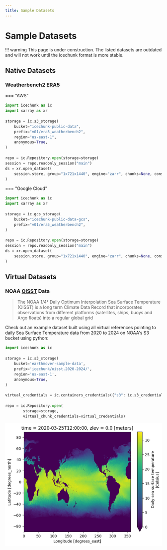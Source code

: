 ```yaml
---
title: Sample Datasets
---
```

# Sample Datasets

!!! warning
    This page is under construction. The listed datasets are outdated and will not work until the icechunk format is more stable.

## Native Datasets

### Weatherbench2 ERA5

=== "AWS"

```python
import icechunk as ic
import xarray as xr

storage = ic.s3_storage(
    bucket="icechunk-public-data",
    prefix="v01/era5_weatherbench2",
    region="us-east-1",
    anonymous=True,
)

repo = ic.Repository.open(storage=storage)
session = repo.readonly_session("main")
ds = xr.open_dataset(
    session.store, group="1x721x1440", engine="zarr", chunks=None, consolidated=False
)
```

=== "Google Cloud"

```python
import icechunk as ic
import xarray as xr

storage = ic.gcs_storage(
    bucket="icechunk-public-data-gcs",
    prefix="v01/era5_weatherbench2",
)

repo = ic.Repository.open(storage=storage)
session = repo.readonly_session("main")
ds = xr.open_dataset(
    session.store, group="1x721x1440", engine="zarr", chunks=None, consolidated=False
)
```

<!-- === "Tigris" -->

<!-- ```python -->
<!-- import icechunk as ic -->
<!-- import xarray as xr -->

<!-- storage = ic.tigris_storage( -->
<!--     bucket="icechunk-public-data-tigris", -->
<!--     prefix="v01/era5_weatherbench2", -->
<!--     anonymous=True, -->
<!-- ) -->

<!-- repo = ic.Repository.open(storage=storage) -->
<!-- session = repo.readonly_session(branch="main") -->
<!-- ds = xr.open_dataset( -->
<!--     session.store, group="1x721x1440", engine="zarr", chunks=None, consolidated=False -->
<!-- ) -->
<!-- ``` -->

## Virtual Datasets

### NOAA [OISST](https://www.ncei.noaa.gov/products/optimum-interpolation-sst) Data

> The NOAA 1/4° Daily Optimum Interpolation Sea Surface Temperature (OISST) is a long term Climate Data Record that incorporates observations from different platforms (satellites, ships, buoys and Argo floats) into a regular global grid

Check out an example dataset built using all virtual references pointing to daily Sea Surface Temperature data from 2020 to 2024 on NOAA's S3 bucket using python:

```python
import icechunk as ic

storage = ic.s3_storage(
    bucket='earthmover-sample-data',
    prefix='icechunk/oisst.2020-2024/',
    region='us-east-1',
    anonymous=True,
)

virtual_credentials = ic.containers_credentials({"s3": ic.s3_credentials(anonymous=True)})

repo = ic.Repository.open(
        storage=storage,
        virtual_chunk_credentials=virtual_credentials)
```

![oisst](./assets/datasets/oisst.png)
